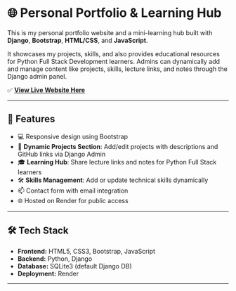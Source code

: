 # 🌐 Personal Portfolio & Learning Hub

This is my personal portfolio website and a mini-learning hub built with **Django**, **Bootstrap**, **HTML/CSS**, and **JavaScript**.  

It showcases my projects, skills, and also provides educational resources for Python Full Stack Development learners. Admins can dynamically add and manage content like projects, skills, lecture links, and notes through the Django admin panel.

✅ **[View Live Website Here](https://portfolio-nw-2.onrender.com/)**

---

## 🚀 Features
- 💻 Responsive design using Bootstrap
- 📂 **Dynamic Projects Section**: Add/edit projects with descriptions and GitHub links via Django Admin
- 🎓 **Learning Hub**: Share lecture links and notes for Python Full Stack learners
- 🛠 **Skills Management**: Add or update technical skills dynamically
- 📫 Contact form with email integration
- 🌐 Hosted on Render for public access

---

## 🛠️ Tech Stack
- **Frontend:** HTML5, CSS3, Bootstrap, JavaScript
- **Backend:** Python, Django
- **Database:** SQLite3 (default Django DB)
- **Deployment:** Render

---
